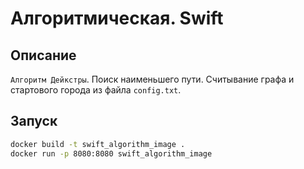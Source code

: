 # Алгоритмическая. Swift

## Описание

`Алгоритм Дейкстры`. Поиск наименьшего пути. Считывание графа и стартового города из файла `config.txt`.

## Запуск

```bash
docker build -t swift_algorithm_image .
docker run -p 8080:8080 swift_algorithm_image
```
